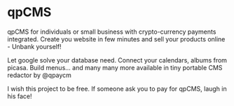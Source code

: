 # qpCMS
qpCMS for individuals or small business with crypto-currency payments integrated. Create you website in few minutes and sell your products online - Unbank yourself! 

Let google solve your database need. Connect your calendars, albums from picasa.
Build menus... and many many more available in tiny portable CMS redactor by @qpaycm

I wish this project to be free. If someone ask you to pay for qpCMS, laugh in his face!
